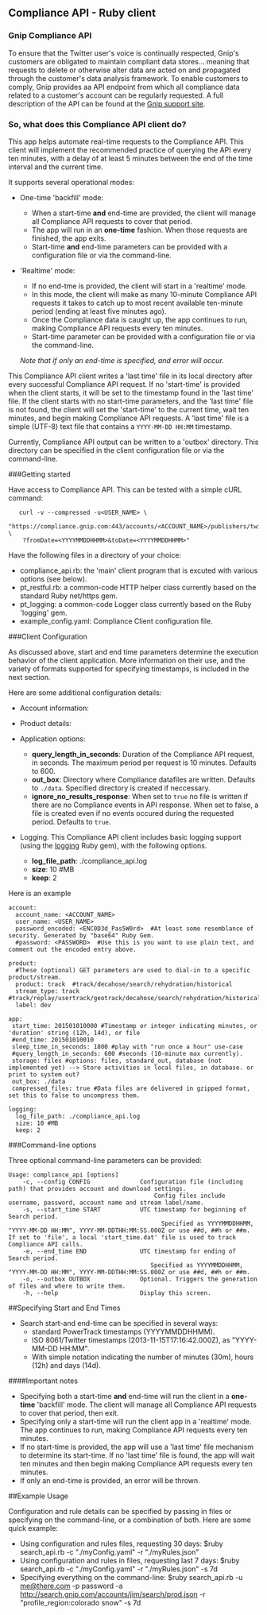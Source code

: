 ## Compliance API - Ruby client

### Gnip Compliance API

To ensure that the Twitter user's voice is continually respected, Gnip's customers are obligated to maintain compliant data stores... meaning that requests to delete or otherwise alter data are acted on and propagated through the customer's data analysis framework. To enable customers to comply, Gnip provides aa API endpoint from which all compliance data related to a customer's account can be regularly requested. A full description of the API can be found at the [Gnip support site](http://support.gnip.com/apis/compliance_api/).

### So, what does this Compliance API client do?

This app helps automate real-time requests to the Compliance API. This client will implement the recommended practice of querying the API every ten minutes, with a delay of at least 5 minutes between the end of the time interval and the current time. 

It supports several operational modes:

* One-time 'backfill' mode:
   * When a start-time __and__ end-time are provided, the client will manage all Compliance API requests to cover that period.
   * The app will run in an __one-time__ fashion. When those requests are finished, the app exits. 
   * Start-time __and__ end-time parameters can be provided with a configuration file or via the command-line.
   
* 'Realtime' mode: 
   * If no end-tme is provided, the client will start in a 'realtime' mode. 
   * In this mode, the client will make as many 10-minute Compliance API requests it takes to catch up to most recent available ten-minute period (ending at least five minutes ago).
   * Once the Compliance data is caught up, the app continues to run, making Compliance API requests every ten minutes. 
   * Start-time parameter can be provided with a configuration file or via the command-line. 
 
    _Note that if only an end-time is specified, and error will occur._

This Compliance API client writes a 'last time' file in its local directory after every successful Compliance API request. If no 'start-time' is provided when the client starts, it will be set to the timestamp found in the 'last time' file. If the client starts with no start-time parameters, and the 'last time' file is not found, the client will set the 'start-time' to the current time, wait ten minutes, and begin making Compliance API requests.  A 'last time' file is a simple (UTF-8) text file that contains a ```YYYY-MM-DD HH:MM``` timestamp. 

Currently, Compliance API output can be written to a 'outbox' directory. This directory can be specified in the client configuration file or via the command-line.

###Getting started

Have access to Compliance API. This can be tested with a simple cURL command:

```
   curl -v --compressed -u<USER_NAME> \
    "https://compliance.gnip.com:443/accounts/<ACCOUNT_NAME>/publishers/twitter \
    ?fromDate=<YYYYMMDDHHMM>&toDate=<YYYYMMDDHHMM>"
```

Have the following files in a directory of your choice:

* compliance_api.rb: the 'main' client program that is excuted with various options (see below).
* pt_restful.rb: a common-code HTTP helper class currently based on the standard Ruby net/https gem.
* pt_logging: a common-code Logger class currently based on the Ruby 'logging' gem.
* example_config.yaml: Compliance Client configuration file.

###Client Configuration

As discussed above, start and end time parameters determine the execution behavior of the client application. More information on their use, and the variety of formats supported for specifying timestamps, is included in the next section.



Here are some additional configuration details:

  * Account information:
  * Product details:
  * Application options:
      * __query_length_in_seconds__: Duration of the Compliance API request, in seconds. The maximum period per request is 10 minutes. Defaults to 600.
      * __out_box__: Directory where Compliance datafiles are written. Defaults to ```./data```. Specified directory is created if neccessary.
      * __ignore_no_results_response__: When set to ```true``` no file is written if there are no Compliance events in API response. When set to false, a file is created even if no events occured during the requested period. Defaults to ```true```.

  * Logging. This Compliance API client includes basic logging support (using the [logging](https://github.com/TwP/logging) Ruby gem), with the following options.

    * __log_file_path__: ./compliance_api.log
    * __size__: 10 #MB
    * __keep__: 2



Here is an example 

```
account:
  account_name: <ACCOUNT_NAME>
  user_name: <USER_NAME>
  password_encoded: <ENC0D3d_Pas5W0rd>  #At least some resemblance of security. Generated by "base64" Ruby Gem.
  #password: <PASSWORD>  #Use this is you want to use plain text, and comment out the encoded entry above.

product:
  #These (optional) GET parameters are used to dial-in to a specific product/stream.
  product: track  #track/decahose/search/rehydration/historical
  stream_type: track #track/replay/usertrack/geotrack/decahose/search/rehydration/historical
  label: dev

app:
 start_time: 201501010000 #Timestamp or integer indicating minutes, or 'duration' string (12h, 14d), or file
 #end_time: 201501010010
 sleep_time_in_seconds: 1800 #play with "run once a hour" use-case
 #query_length_in_seconds: 600 #seconds (10-minute max currently). 
 storage: files #options: files, standard_out, database (not implemented yet) --> Store activities in local files, in database. or print to system out?
 out_box: ./data
 compressed_files: true #Data files are delivered in gzipped format, set this to false to uncompress them.

logging:
  log_file_path: ./compliance_api.log
  size: 10 #MB
  keep: 2
```


###Command-line options

Three optional command-line parameters can be provided:

```
Usage: compliance_api [options]
    -c, --config CONFIG              Configuration file (including path) that provides account and download settings.
                                         Config files include username, password, account name and stream label/name.
    -s, --start_time START           UTC timestamp for beginning of Search period.
                                           Specified as YYYYMMDDHHMM, "YYYY-MM-DD HH:MM", YYYY-MM-DDTHH:MM:SS.000Z or use ##d, ##h or ##m. If set to 'file', a local 'start_time.dat' file is used to track Compliance API calls.
    -e, --end_time END               UTC timestamp for ending of Search period.
                                        Specified as YYYYMMDDHHMM, "YYYY-MM-DD HH:MM", YYYY-MM-DDTHH:MM:SS.000Z or use ##d, ##h or ##m.
    -o, --outbox OUTBOX              Optional. Triggers the generation of files and where to write them.
    -h, --help                       Display this screen.

```

##Specifying Start and End Times

* Search start-and end-time can be specified in several ways: 
    * standard PowerTrack timestamps (YYYYMMDDHHMM).
    * ISO 8061/Twitter timestamps (2013-11-15T17:16:42.000Z), as "YYYY-MM-DD HH:MM".
    * With simple notation indicating the number of minutes (30m), hours (12h) and days (14d).

####Important notes
* Specifying both a start-time __and__ end-time will run the client in a __one-time__ 'backfill' mode. The client will manage all Compliance API requests to cover that period, then exit. 
* Specifying only a start-time will run the client app in a 'realtime' mode. The app continues to run, making Compliance API requests every ten minutes. 
* If no start-time is provided, the app will use a 'last time' file mechanism to determine its start-time. If no 'last time' file is found, the app will wait ten minutes and then begin making Compliance API requests every ten minutes.
* If only an end-time is provided, an error will be thrown.

##Example Usage

Configuration and rule details can be specified by passing in files or specifying on the command-line, or a combination of both.  Here are some quick example:
  * Using configuration and rules files, requesting 30 days: $ruby search_api.rb -c "./myConfig.yaml" -r "./myRules.json"
  * Using configuration and rules in files, requesting last 7 days: $ruby search_api.rb -c "./myConfig.yaml" -r "./myRules.json" -s 7d
  * Specifying everything on the command-line: $ruby search_api.rb -u me@there.com -p password -a http://search.gnip.com/accounts/jim/search/prod.json -r "profile_region:colorado snow" -s 7d 



